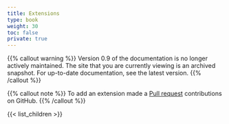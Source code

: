 ```yaml
---
title: Extensions
type: book
weight: 30
toc: false
private: true
---
```

{{% callout warning %}}
Version 0.9 of the documentation is no longer actively maintained. The site that you are currently viewing is an archived snapshot. For up-to-date documentation, see the latest version.
{{% /callout %}}

{{% callout note %}} To add an extension made a [Pull request](https://github.com/eclipse-keyple/keyple-website/pulls) contributions on GitHub. {{% /callout %}} 

{{< list_children >}}
